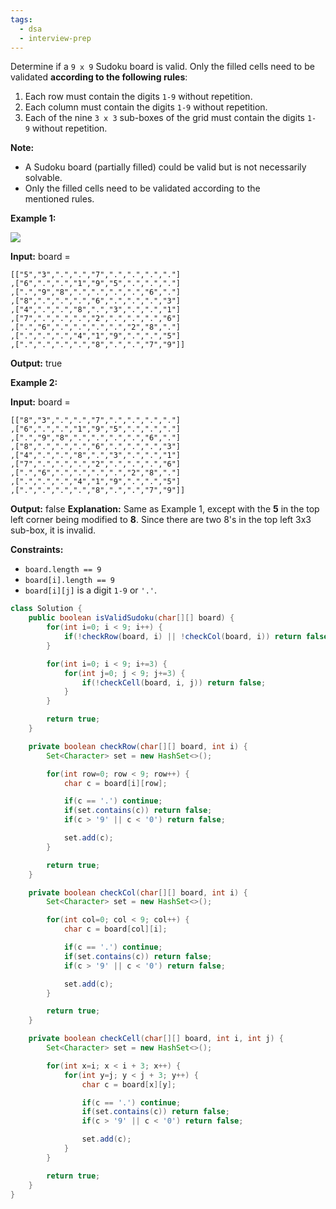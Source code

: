```yaml
---
tags:
  - dsa
  - interview-prep
---
```

Determine if a `9 x 9` Sudoku board is valid. Only the filled cells need to be validated **according to the following rules**:

1. Each row must contain the digits `1-9` without repetition.
2. Each column must contain the digits `1-9` without repetition.
3. Each of the nine `3 x 3` sub-boxes of the grid must contain the digits `1-9` without repetition.

**Note:**

- A Sudoku board (partially filled) could be valid but is not necessarily solvable.
- Only the filled cells need to be validated according to the mentioned rules.

**Example 1:**

![](https://upload.wikimedia.org/wikipedia/commons/thumb/f/ff/Sudoku-by-L2G-20050714.svg/250px-Sudoku-by-L2G-20050714.svg.png)

**Input:** board = 
```
[["5","3",".",".","7",".",".",".","."]
,["6",".",".","1","9","5",".",".","."]
,[".","9","8",".",".",".",".","6","."]
,["8",".",".",".","6",".",".",".","3"]
,["4",".",".","8",".","3",".",".","1"]
,["7",".",".",".","2",".",".",".","6"]
,[".","6",".",".",".",".","2","8","."]
,[".",".",".","4","1","9",".",".","5"]
,[".",".",".",".","8",".",".","7","9"]]
```
**Output:** true

**Example 2:**

**Input:** board = 
```
[["8","3",".",".","7",".",".",".","."]
,["6",".",".","1","9","5",".",".","."]
,[".","9","8",".",".",".",".","6","."]
,["8",".",".",".","6",".",".",".","3"]
,["4",".",".","8",".","3",".",".","1"]
,["7",".",".",".","2",".",".",".","6"]
,[".","6",".",".",".",".","2","8","."]
,[".",".",".","4","1","9",".",".","5"]
,[".",".",".",".","8",".",".","7","9"]]
```
**Output:** false
**Explanation:** Same as Example 1, except with the **5** in the top left corner being modified to **8**. Since there are two 8's in the top left 3x3 sub-box, it is invalid.

**Constraints:**

- `board.length == 9`
- `board[i].length == 9`
- `board[i][j]` is a digit `1-9` or `'.'`.

```Java
class Solution {
    public boolean isValidSudoku(char[][] board) {
        for(int i=0; i < 9; i++) {
            if(!checkRow(board, i) || !checkCol(board, i)) return false;
        }

        for(int i=0; i < 9; i+=3) {
            for(int j=0; j < 9; j+=3) {
                if(!checkCell(board, i, j)) return false;
            }
        }

        return true;
    }

    private boolean checkRow(char[][] board, int i) {
        Set<Character> set = new HashSet<>();

        for(int row=0; row < 9; row++) {
            char c = board[i][row];

            if(c == '.') continue;
            if(set.contains(c)) return false;
            if(c > '9' || c < '0') return false;

            set.add(c);
        }

        return true;
    }

    private boolean checkCol(char[][] board, int i) {
        Set<Character> set = new HashSet<>();

        for(int col=0; col < 9; col++) {
            char c = board[col][i];

            if(c == '.') continue;
            if(set.contains(c)) return false;
            if(c > '9' || c < '0') return false;

            set.add(c);
        }

        return true;
    }

    private boolean checkCell(char[][] board, int i, int j) {
        Set<Character> set = new HashSet<>();

        for(int x=i; x < i + 3; x++) {
            for(int y=j; y < j + 3; y++) {
                char c = board[x][y];

                if(c == '.') continue;
                if(set.contains(c)) return false;
                if(c > '9' || c < '0') return false;

                set.add(c);
            }
        }

        return true;
    }
}
```